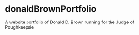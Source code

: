 # donaldBrownPortfolio
A website portfolio of Donald D. Brown running for the Judge of Poughkeepsie
